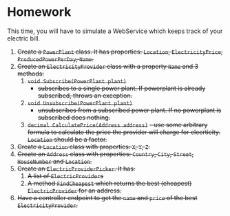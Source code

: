 # Homework
This time, you will have to simulate a WebService which keeps track of your electric bill.

1. ~~Create a `PowerPlant` class. It has properties: `Location`, `ElectricityPrice`, `ProducedPowerPerDay`, `Name`.~~
2. ~~Create an `ElectricityProvider` class with a property `Name` and 3 methods:~~
    1. ~~`void Subscribe(PowerPlant plant)`~~
        - ~~subscribes to a single power plant. If powerplant is already subscribed, throws an exception.~~
    2. ~~`void Unsubscribe(PowerPlant plant)`~~
        - ~~unsubscribes from a subscribed power plant. If no powerplant is subscribed does nothing.~~
    3. ~~`decimal CalculatePrice(Address address)`~~
        ~~- use some arbitrary formula to calculate the price the provider will charge for elecrticity. `Location` should be a factor.~~
3. ~~Create a `Location` class with properties: `X`, `Y`, `Z`.~~
4. ~~Create an `Address` class with properties: `Country`, `City`, `Street`, `HouseNumber` and `Location`.~~
5. ~~Create an `ElectricProviderPicker`. It has:~~
    1. ~~A list of `ElectricProvider`s~~
    2. ~~A method `FindCheapest` which returns the best (cheapest) `ElectricProvider` for an address.~~
6. ~~Have a controller endpoint to get the `name` and `price` of the best `ElectricityProvider`.~~